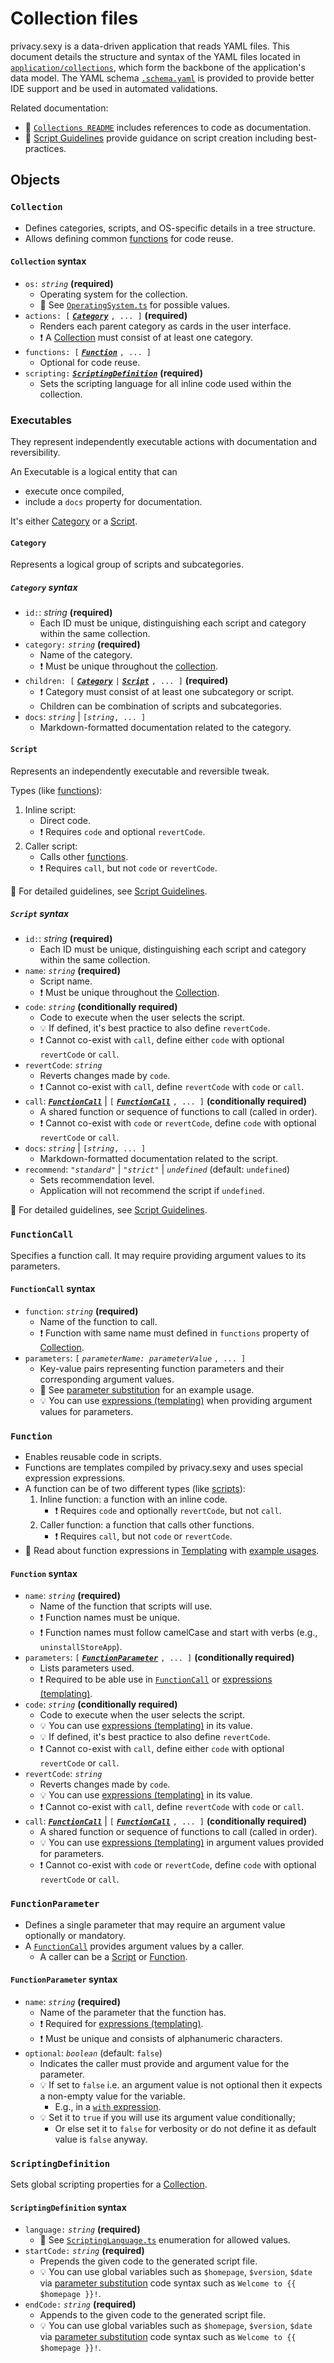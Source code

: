 # Collection files

privacy.sexy is a data-driven application that reads YAML files.
This document details the structure and syntax of the YAML files located in [`application/collections`](./../src/application/collections/), which form the backbone of the application's data model. The YAML schema [`.schema.yaml`](./../src/application/collections/.schema.yaml) is provided to provide better IDE support and be used in automated validations.

Related documentation:

- 📖 [`Collections README`](./../src/application/collections/README.md) includes references to code as documentation.
- 📖 [Script Guidelines](./script-guidelines.md) provide guidance on script creation including best-practices.

## Objects

### `Collection`

- Defines categories, scripts, and OS-specific details in a tree structure.
- Allows defining common [functions](#function) for code reuse.

#### `Collection` syntax

- `os:` *`string`* **(required)**
  - Operating system for the collection.
  - 📖 See [`OperatingSystem.ts`](./../src/domain/OperatingSystem.ts) for possible values.
- `actions: [` ***[`Category`](#category)*** `, ... ]` **(required)**
  - Renders each parent category as cards in the user interface.
  - ❗ A [Collection](#collection) must consist of at least one category.
- `functions: [` ***[`Function`](#function)*** `, ... ]`
  - Optional for code reuse.
- `scripting:` ***[`ScriptingDefinition`](#scriptingdefinition)*** **(required)**
  - Sets the scripting language for all inline code used within the collection.

### Executables

They represent independently executable actions with documentation and reversibility.

An Executable is a logical entity that can

- execute once compiled,
- include a `docs` property for documentation.

It's either [Category](#category) or a [Script](#script).

#### `Category`

Represents a logical group of scripts and subcategories.

##### `Category` syntax

- `id:`: *string* **(required)**
  - Each ID must be unique, distinguishing each script and category within the same collection.
- `category:` *`string`*  **(required)**
  - Name of the category.
  - ❗ Must be unique throughout the [collection](#collection).
- `children: [` ***[`Category`](#category)*** `|` [***`Script`***](#script) `, ... ]` **(required)**
  - ❗ Category must consist of at least one subcategory or script.
  - Children can be combination of scripts and subcategories.
- `docs`: *`string`* | `[`*`string`*`, ... ]`
  - Markdown-formatted documentation related to the category.

#### `Script`

Represents an independently executable and reversible tweak.

Types (like [functions](#function)):

1. Inline script:
   - Direct code.
   - ❗ Requires `code` and optional `revertCode`.
2. Caller script:
   - Calls other [functions](#function).
   - ❗ Requires `call`, but not `code` or `revertCode`.

📖 For detailed guidelines, see [Script Guidelines](./script-guidelines.md).

##### `Script` syntax

- `id:`: *string* **(required)**
  - Each ID must be unique, distinguishing each script and category within the same collection.
- `name`: *`string`* **(required)**
  - Script name.
  - ❗ Must be unique throughout the [Collection](#collection).
- `code`: *`string`* **(conditionally required)**
  - Code to execute when the user selects the script.
  - 💡 If defined, it's best practice to also define `revertCode`.
  - ❗ Cannot co-exist with `call`, define either `code` with optional `revertCode` or `call`.
- `revertCode`: *`string`*
  - Reverts changes made by `code`.
  - ❗ Cannot co-exist with `call`, define `revertCode` with `code` or `call`.
- `call`: ***[`FunctionCall`](#functioncall)*** | `[` ***[`FunctionCall`](#functioncall)*** `, ... ]` **(conditionally required)**
  - A shared function or sequence of functions to call (called in order).
  - ❗ Cannot co-exist with `code` or `revertCode`, define `code` with optional `revertCode` or `call`.
- `docs`: *`string`* | `[`*`string`*`, ... ]`
  - Markdown-formatted documentation related to the script.
- `recommend`: *`"standard"`* | *`"strict"`* | *`undefined`* (default: `undefined`)
  - Sets recommendation level.
  - Application will not recommend the script if `undefined`.

📖 For detailed guidelines, see [Script Guidelines](./script-guidelines.md).

### `FunctionCall`

Specifies a function call. It may require providing argument values to its parameters.

#### `FunctionCall` syntax

- `function`: *`string`* **(required)**
  - Name of the function to call.
  - ❗ Function with same name must defined in `functions` property of [Collection](#collection).
- `parameters`: `[` *`parameterName: parameterValue`* `, ... ]`
  - Key-value pairs representing function parameters and their corresponding argument values.
  - 📖 See [parameter substitution](./templating.md#parameter-substitution) for an example usage.
  - 💡 You can use [expressions (templating)](./templating.md#expressions) when providing argument values for parameters.

### `Function`

- Enables reusable code in scripts.
- Functions are templates compiled by privacy.sexy and uses special expression expressions.
- A function can be of two different types (like [scripts](#script)):
  1. Inline function: a function with an inline code.
     - ❗ Requires `code` and optionally `revertCode`, but not `call`.
  2. Caller function: a function that calls other functions.
     - ❗ Requires `call`, but not `code` or `revertCode`.
- 📖 Read about function expressions in [Templating](./templating.md) with [example usages](./templating.md#parameter-substitution).

#### `Function` syntax

- `name`: *`string`* **(required)**
  - Name of the function that scripts will use.
  - ❗ Function names must be unique.
  - ❗ Function names must follow camelCase and start with verbs (e.g., `uninstallStoreApp`).
- `parameters`: `[` ***[`FunctionParameter`](#functionparameter)*** `, ... ]` **(conditionally required)**
  - Lists parameters used.
  - ❗ Required to be able use in [`FunctionCall`](#functioncall) or [expressions (templating)](./templating.md#expressions).
- `code`: *`string`* **(conditionally required)**
  - Code to execute when the user selects the script.
  - 💡 You can use [expressions (templating)](./templating.md#expressions) in its value.
  - 💡 If defined, it's best practice to also define `revertCode`.
  - ❗ Cannot co-exist with `call`, define either `code` with optional `revertCode` or `call`.
- `revertCode`: *`string`*
  - Reverts changes made by `code`.
  - 💡 You can use [expressions (templating)](./templating.md#expressions) in its value.
  - ❗ Cannot co-exist with `call`, define `revertCode` with `code` or `call`.
- `call`: ***[`FunctionCall`](#functioncall)*** | `[` ***[`FunctionCall`](#functioncall)*** `, ... ]` **(conditionally required)**
  - A shared function or sequence of functions to call (called in order).
  - 💡 You can use [expressions (templating)](./templating.md#expressions) in argument values provided for parameters.
  - ❗ Cannot co-exist with `code` or `revertCode`, define `code` with optional `revertCode` or `call`.

### `FunctionParameter`

- Defines a single parameter that may require an argument value optionally or mandatory.
- A [`FunctionCall`](#functioncall) provides argument values by a caller.
  - A caller can be a [Script](#script) or [Function](#function).

#### `FunctionParameter` syntax

- `name`: *`string`* **(required)**
  - Name of the parameter that the function has.
  - ❗ Required for [expressions (templating)](./templating.md#expressions).
  - ❗ Must be unique and consists of alphanumeric characters.
- `optional`: *`boolean`* (default: `false`)
  - Indicates the caller must provide and argument value for the parameter.
  - 💡 If set to `false` i.e. an argument value is not optional then it expects a non-empty value for the variable.
    - E.g., in a [`with` expression](./templating.md#with).
  - 💡 Set it to `true` if you will use its argument value conditionally;
    - Or else set it to `false` for verbosity or do not define it as default value is `false` anyway.

### `ScriptingDefinition`

Sets global scripting properties for a [Collection](#collection).

#### `ScriptingDefinition` syntax

- `language:` *`string`* **(required)**
  - 📖 See [`ScriptingLanguage.ts`](./../src/domain/ScriptingLanguage.ts) enumeration for allowed values.
- `startCode:` *`string`* **(required)**
  - Prepends the given code to the generated script file.
  - 💡 You can use global variables such as `$homepage`, `$version`, `$date` via [parameter substitution](./templating.md#parameter-substitution) code syntax such as `Welcome to {{ $homepage }}!`.
- `endCode:` *`string`* **(required)**
  - Appends to the given code to the generated script file.
  - 💡 You can use global variables such as `$homepage`, `$version`, `$date` via [parameter substitution](./templating.md#parameter-substitution) code syntax such as `Welcome to {{ $homepage }}!`.

